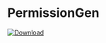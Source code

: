 # PermissionGen

[ ![Download](https://api.bintray.com/packages/lovedise/maven/PermissionGen/images/download.svg) ](https://bintray.com/lovedise/maven/PermissionGen/_latestVersion)
